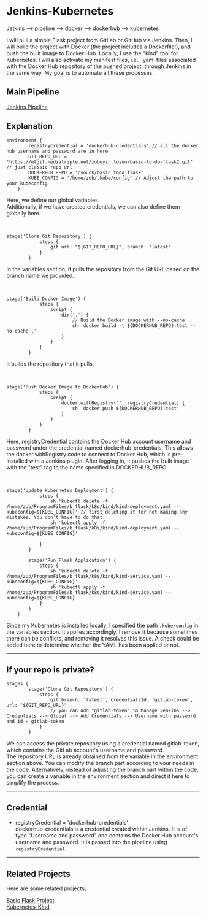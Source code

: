 # Jenkins-Kubernetes

Jetkins --> pipeline --> docker --> dockerhub --> kubernetes

I will pull a simple Flask project from GitLab or GitHub via Jenkins. Then, I will build the project with Docker (the project includes a Dockerfile!), and push the built image to Docker Hub. Locally, I use the "kind" tool for Kubernetes. I will also activate my manifest files, i.e., .yaml files associated with the Docker Hub repository of the pushed project, through Jenkins in the same way. My goal is to automate all these processes.


## Main Pipeline
[Jenkins Pipeline](https://github.com/zbrtsn/Jenkins-Kubernetes/blob/main/jenkins-pipeline)

## Explanation

```
environment {
        registryCredential = 'dockerhub-credentials' // all the docker hub username and password are in here
        GIT_REPO_URL = 'https://mtgit.mediatriple.net/zubeyir.tosun/basic-to-do-flask2.git' // just classic repo url
        DOCKERHUB_REPO = 'pyouck/basic_todo_flask'
        KUBE_CONFIG = '/home/zub/.kube/config' // Adjust the path to your kubeconfig
    }
```
Here, we define our global variables. <br>
Additionally, if we have created credentials, we can also define them globally here.

<br>

```
stage('Clone Git Repository') {
            steps {
                git url: "${GIT_REPO_URL}", branch: 'latest'
            }
        }
```
In the variables section, it pulls the repository from the Git URL based on the branch name we provided.

<br>

```
stage('Build Docker Image') {
            steps {
                script {
                    dir('.') {
                        // Build the Docker image with --no-cache
                        sh 'docker build -t ${DOCKERHUB_REPO}:test --no-cache .'
                    }
                }
            }
        }
```
It builds the repository that it pulls.

<br>

```
stage('Push Docker Image to DockerHub') {
            steps {
                script {
                    docker.withRegistry('', registryCredential) {
                        sh 'docker push ${DOCKERHUB_REPO}:test'
                    }
                }
            }
        }
```
Here, registryCredential contains the Docker Hub account username and password under the credential named dockerhub-credentials. This allows the docker.withRegistry code to connect to Docker Hub, which is pre-installed with a Jenkins plugin. After logging in, it pushes the built image with the "test" tag to the name specified in DOCKERHUB_REPO.

<br>

```
stage('Update Kubernetes Deployment') {
            steps {
                sh 'kubectl delete -f /home/zub/ProgramFiles/b_flask/k8s/kind/kind-deployment.yaml --kubeconfig=${KUBE_CONFIG}' // first deleting it for not making any mistakes. You don't have to do that.
                sh 'kubectl apply -f /home/zub/ProgramFiles/b_flask/k8s/kind/kind-deployment.yaml --kubeconfig=${KUBE_CONFIG}'

            }
        }

        stage('Run Flask Application') {
            steps {
                sh 'kubectl delete -f /home/zub/ProgramFiles/b_flask/k8s/kind/kind-service.yaml --kubeconfig=${KUBE_CONFIG}'
                sh 'kubectl apply -f /home/zub/ProgramFiles/b_flask/k8s/kind/kind-service.yaml --kubeconfig=${KUBE_CONFIG}
            }
        }
    }
```
Since my Kubernetes is installed locally, I specified the path `.kube/config` in the variables section. It applies accordingly. I remove it because sometimes there can be conflicts, and removing it resolves this issue. A check could be added here to determine whether the YAML has been applied or not. 


------------
## If your repo is private?

```pipeline
stages {
        stage('Clone Git Repository') {
            steps {
                git branch: 'latest', credentialsId: 'gitlab-token', url: "${GIT_REPO_URL}"
                // you can add "gitlab-token" in Manage Jenkins --> Credentials --> Global --> Add Credentials --> Username with password and id = gitlab-token
            }
        }
```
We can access the private repository using a credential named gitlab-token, which contains the GitLab account's username and password. <br>
The repository URL is already obtained from the variable in the environment section above. You can modify the branch part according to your needs in the code. Alternatively, instead of adjusting the branch part within the code, you can create a variable in the environment section and direct it here to simplify the process.



------------
## Credential
- registryCredential = 'dockerhub-credentials' <br>
  dockerhub-credentials is a credential created within Jenkins. It is of type "Username and password" and contains the Docker Hub account's username and password. It is passed into the pipeline using `registryCredential`.
------------
## Related Projects

Here are some related projects;

[Basic Flask Project](https://github.com/zbrtsn/basic-to-do-flask.git) <br>
[Kubernetes-Kind](https://github.com/zbrtsn/kurbernetes-kind)


  
